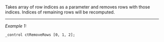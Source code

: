 Takes array of row indices as a parameter and removes rows with those indices. Indices of remaining rows will be recomputed.


---
*Example 1:*
```sqf
_control ctRemoveRows [0, 1, 2];
```